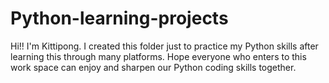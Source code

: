 # Python-learning-projects
Hi!! I'm Kittipong. I created this folder just to practice my Python skills after learning this through many platforms. Hope everyone who enters to this work space can enjoy and sharpen our Python coding skills together.
